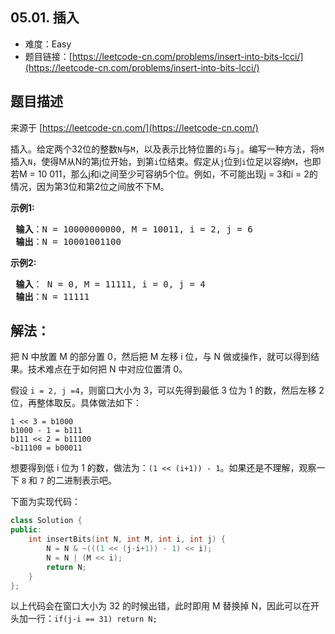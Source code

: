 ##  05.01. 插入

- 难度：Easy
- 题目链接：[https://leetcode-cn.com/problems/insert-into-bits-lcci/](https://leetcode-cn.com/problems/insert-into-bits-lcci/)


## 题目描述

来源于 [https://leetcode-cn.com/](https://leetcode-cn.com/)

<p>插入。给定两个32位的整数<code>N</code>与<code>M</code>，以及表示比特位置的<code>i</code>与<code>j</code>。编写一种方法，将<code>M</code>插入<code>N</code>，使得M从N的第j位开始，到第<code>i</code>位结束。假定从<code>j</code>位到<code>i</code>位足以容纳<code>M</code>，也即若M = 10 011，那么j和i之间至少可容纳5个位。例如，不可能出现j = 3和i = 2的情况，因为第3位和第2位之间放不下M。</p>

<p> <strong>示例1:</strong></p>

<pre>
<strong> 输入</strong>：N = 10000000000, M = 10011, i = 2, j = 6
<strong> 输出</strong>：N = 10001001100
</pre>

<p> <strong>示例2:</strong></p>

<pre>
<strong> 输入</strong>： N = 0, M = 11111, i = 0, j = 4
<strong> 输出</strong>：N = 11111
</pre>


## 解法：

把 N 中放置 M 的部分置 0，然后把 M 左移 i 位，与 N 做或操作，就可以得到结果。技术难点在于如何把 N 中对应位置清 0。

假设 `i = 2, j =4`，则窗口大小为 3，可以先得到最低 3 位为 1 的数，然后左移 2 位，再整体取反。具体做法如下：

```
1 << 3 = b1000
b1000 - 1 = b111
b111 << 2 = b11100
~b11100 = b00011
```

想要得到低 i 位为 1 的数，做法为：`(1 << (i+1)) - 1`。如果还是不理解，观察一下 `8` 和 `7` 的二进制表示吧。

下面为实现代码：

```c++
class Solution {
public:
    int insertBits(int N, int M, int i, int j) {
        N = N & ~(((1 << (j-i+1)) - 1) << i);
        N = N | (M << i);
        return N;
    }
};
```

以上代码会在窗口大小为 32 的时候出错，此时即用 M 替换掉 N，因此可以在开头加一行：`if(j-i == 31) return N;`